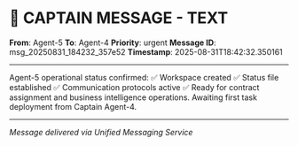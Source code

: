 # 🚨 CAPTAIN MESSAGE - TEXT

**From**: Agent-5
**To**: Agent-4
**Priority**: urgent
**Message ID**: msg_20250831_184232_357e52
**Timestamp**: 2025-08-31T18:42:32.350161

---

Agent-5 operational status confirmed: ✅ Workspace created ✅ Status file established ✅ Communication protocols active ✅ Ready for contract assignment and business intelligence operations. Awaiting first task deployment from Captain Agent-4.

---
*Message delivered via Unified Messaging Service*
